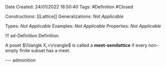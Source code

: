 <br />
<br />

Date Created: 24/01/2022 18:50:40
Tags: #Definition #Closed 

Constructions: [[Lattice]]
Generalizations: _Not Applicable_

Types: _Not Applicable_
Examples: _Not Applicable_ 
Properties: _Not Applicable_

!!! ad-Definition Definition.

A poset $\l\langle X,<\r\rangle$ is called a **meet-semilattice** if every non-empty finite subset has a meet.

--- admonition
